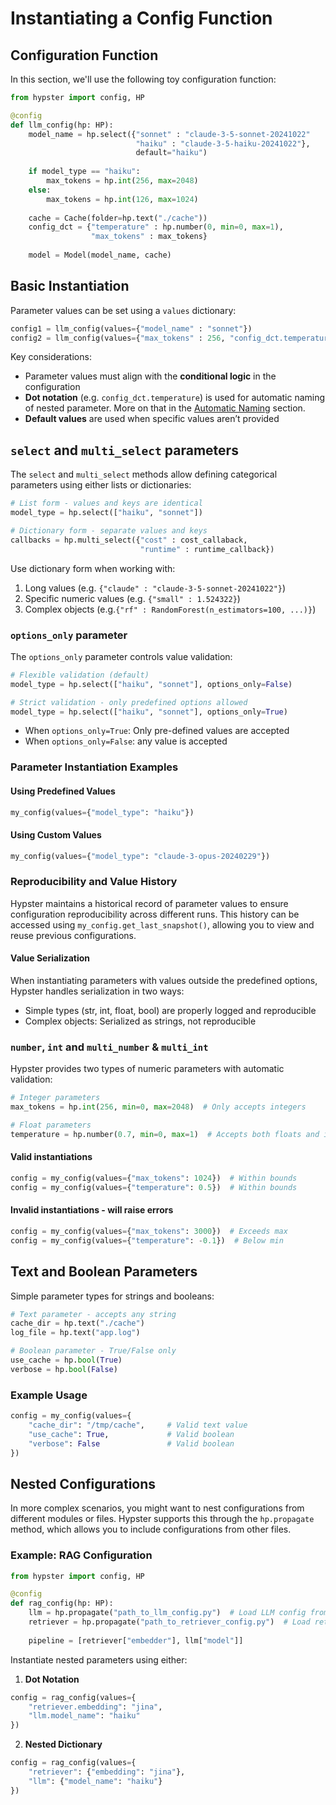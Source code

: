 # Instantiating a Config Function

## Configuration Function

In this section, we'll use the following toy configuration function:

```python
from hypster import config, HP

@config
def llm_config(hp: HP):
    model_name = hp.select({"sonnet" : "claude-3-5-sonnet-20241022"
                            "haiku" : "claude-3-5-haiku-20241022"}, 
                            default="haiku")
    
    if model_type == "haiku":
        max_tokens = hp.int(256, max=2048)
    else:
        max_tokens = hp.int(126, max=1024)
        
    cache = Cache(folder=hp.text("./cache"))
    config_dct = {"temperature" : hp.number(0, min=0, max=1),
                  "max_tokens" : max_tokens}
              
    model = Model(model_name, cache)
```

## Basic Instantiation

Parameter values can be set using a `values` dictionary:

```python
config1 = llm_config(values={"model_name" : "sonnet"})
config2 = llm_config(values={"max_tokens" : 256, "config_dct.temperature" : 0.5})
```

Key considerations:&#x20;

* Parameter values must align with the **conditional logic** in the configuration
* **Dot notation** (e.g. `config_dct.temperature`) is used for automatic naming of nested parameter. More on that in the [Automatic Naming](../in-depth/automatic-naming.md) section.
* **Default values** are used when specific values aren’t provided

## `select` and `multi_select` parameters

The `select` and `multi_select` methods allow defining categorical parameters using either lists or dictionaries:

```python
# List form - values and keys are identical
model_type = hp.select(["haiku", "sonnet"])

# Dictionary form - separate values and keys
callbacks = hp.multi_select({"cost" : cost_callaback,
                             "runtime" : runtime_callback})
```

Use dictionary form when working with:

1. Long values (e.g. `{"claude" : "claude-3-5-sonnet-20241022"}`)
2. Specific numeric values (e.g. `{"small" : 1.524322}`)
3. Complex objects (e.g.`{"rf" : RandomForest(n_estimators=100, ...)}`)

### `options_only` parameter

The `options_only` parameter controls value validation:

```python
# Flexible validation (default)
model_type = hp.select(["haiku", "sonnet"], options_only=False)

# Strict validation - only predefined options allowed
model_type = hp.select(["haiku", "sonnet"], options_only=True)
```

* When `options_only=True`: Only pre-defined values are accepted
* When `options_only=False`: any value is accepted

### Parameter Instantiation Examples

#### **Using Predefined Values**

```python
my_config(values={"model_type": "haiku"})
```

#### **Using Custom Values**

```python
my_config(values={"model_type": "claude-3-opus-20240229"})
```

### Reproducibility and Value History

Hypster maintains a historical record of parameter values to ensure configuration reproducibility across different runs. This history can be accessed using `my_config.get_last_snapshot()`, allowing you to view and reuse previous configurations.

#### Value Serialization

When instantiating parameters with values outside the predefined options, Hypster handles serialization in two ways:

* Simple types (str, int, float, bool) are properly logged and reproducible
* Complex objects: Serialized as strings, not reproducible

### `number`, `int` and `multi_number` & `multi_int`

Hypster provides two types of numeric parameters with automatic validation:

```python
# Integer parameters
max_tokens = hp.int(256, min=0, max=2048)  # Only accepts integers

# Float parameters
temperature = hp.number(0.7, min=0, max=1)  # Accepts both floats and integers
```

#### Valid instantiations

```python
config = my_config(values={"max_tokens": 1024})  # Within bounds
config = my_config(values={"temperature": 0.5})  # Within bounds
```

#### Invalid instantiations - will raise errors

```python
config = my_config(values={"max_tokens": 3000})  # Exceeds max
config = my_config(values={"temperature": -0.1})  # Below min
```

## Text and Boolean Parameters

Simple parameter types for strings and booleans:

```python
# Text parameter - accepts any string
cache_dir = hp.text("./cache")
log_file = hp.text("app.log")

# Boolean parameter - True/False only
use_cache = hp.bool(True)
verbose = hp.bool(False)
```

### Example Usage

```python
config = my_config(values={
    "cache_dir": "/tmp/cache",     # Valid text value
    "use_cache": True,             # Valid boolean
    "verbose": False               # Valid boolean
})
```

## Nested Configurations

In more complex scenarios, you might want to nest configurations from different modules or files. Hypster supports this through the `hp.propagate` method, which allows you to include configurations from other files.

### Example: RAG Configuration

```python
from hypster import config, HP

@config
def rag_config(hp: HP):
    llm = hp.propagate("path_to_llm_config.py")  # Load LLM config from another file
    retriever = hp.propagate("path_to_retriever_config.py")  # Load retriever config
    
    pipeline = [retriever["embedder"], llm["model"]]
```

Instantiate nested parameters using either:

1. **Dot Notation**

```python
config = rag_config(values={
    "retriever.embedding": "jina",
    "llm.model_name": "haiku"
})
```

2. **Nested Dictionary**

```python
config = rag_config(values={
    "retriever": {"embedding": "jina"},
    "llm": {"model_name": "haiku"}
})
```
